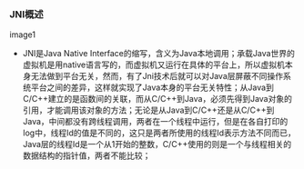 ### JNI概述
image1

+ JNI是Java Native Interface的缩写，含义为Java本地调用；承载Java世界的虚拟机是用native语言写的，而虚拟机又运行在具体的平台上，所以虚拟机本身无法做到平台无关，然而，有了Jni技术后就可以对Java层屏蔽不同操作系统平台之间的差异，这样就实现了Java本身的平台无关特性；从Java到C/C++建立的是函数间的关联，而从C/C++到Java，必须先得到Java对象的引用，才能调用该对象的方法；无论是从Java到C/C++还是从C/C++到Java，中间都没有跨线程调用，两者在一个线程中运行，但是在各自打印的log中，线程Id的值是不同的，这只是两者所使用的线程Id表示方法不同而已，Java层的线程Id是一个从1开始的整数，C/C++使用的则是一个与线程相关的数据结构的指针值，两者不能比较；
